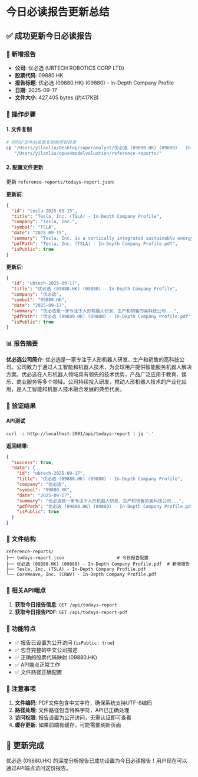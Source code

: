 # 今日必读报告更新总结

## ✅ 成功更新今日必读报告

### 📄 新增报告
- **公司**: 优必选 (UBTECH ROBOTICS CORP LTD)
- **股票代码**: 09880.HK
- **报告标题**: 优必选 (09880.HK) (09880) - In-Depth Company Profile
- **日期**: 2025-09-17
- **文件大小**: 427,405 bytes (约417KB)

### 🔧 操作步骤

#### 1. 文件复制
```bash
# 将PDF文件从桌面复制到项目目录
cp "/Users/yilanliu/Desktop/superanalyst/优必选 (09880.HK) (09880) - In-Depth Company Profile.pdf" \
   "/Users/yilanliu/opus4modelvaluation/reference-reports/"
```

#### 2. 配置文件更新
更新 `reference-reports/todays-report.json`:

**更新前**:
```json
{
  "id": "tesla-2025-09-15",
  "title": "Tesla, Inc. (TSLA) - In-Depth Company Profile",
  "company": "Tesla, Inc.",
  "symbol": "TSLA",
  "date": "2025-09-15",
  "summary": "Tesla, Inc. is a vertically integrated sustainable energy company...",
  "pdfPath": "Tesla, Inc. (TSLA) - In-Depth Company Profile.pdf",
  "isPublic": true
}
```

**更新后**:
```json
{
  "id": "ubtech-2025-09-17",
  "title": "优必选 (09880.HK) (09880) - In-Depth Company Profile",
  "company": "优必选",
  "symbol": "09880.HK",
  "date": "2025-09-17",
  "summary": "优必选是一家专注于人形机器人研发、生产和销售的高科技公司...",
  "pdfPath": "优必选 (09880.HK) (09880) - In-Depth Company Profile.pdf",
  "isPublic": true
}
```

### 📊 报告摘要

**优必选公司简介**:
优必选是一家专注于人形机器人研发、生产和销售的高科技公司。公司致力于通过人工智能和机器人技术，为全球用户提供智能服务机器人解决方案。优必选在人形机器人领域具有领先的技术优势，产品广泛应用于教育、娱乐、商业服务等多个领域。公司持续投入研发，推动人形机器人技术的产业化应用，是人工智能和机器人技术融合发展的典型代表。

### 🧪 验证结果

#### API测试
```bash
curl -s http://localhost:3001/api/todays-report | jq '.'
```

**返回结果**:
```json
{
  "success": true,
  "data": {
    "id": "ubtech-2025-09-17",
    "title": "优必选 (09880.HK) (09880) - In-Depth Company Profile",
    "company": "优必选",
    "symbol": "09880.HK",
    "date": "2025-09-17",
    "summary": "优必选是一家专注于人形机器人研发、生产和销售的高科技公司...",
    "pdfPath": "优必选 (09880.HK) (09880) - In-Depth Company Profile.pdf",
    "isPublic": true
  }
}
```

### 📁 文件结构

```
reference-reports/
├── todays-report.json                    # 今日报告配置
├── 优必选 (09880.HK) (09880) - In-Depth Company Profile.pdf  # 新增报告
├── Tesla, Inc. (TSLA) - In-Depth Company Profile.pdf
└── CoreWeave, Inc. (CRWV) - In-Depth Company Profile.pdf
```

### 🔗 相关API端点

1. **获取今日报告信息**: `GET /api/todays-report`
2. **获取今日报告PDF**: `GET /api/todays-report-pdf`

### 🎯 功能特点

- ✅ 报告已设置为公开访问 (`isPublic: true`)
- ✅ 包含完整的中文公司描述
- ✅ 正确的股票代码映射 (09880.HK)
- ✅ API端点正常工作
- ✅ 文件路径正确配置

### 📝 注意事项

1. **文件编码**: PDF文件包含中文字符，确保系统支持UTF-8编码
2. **路径处理**: 文件路径包含特殊字符，API已正确处理
3. **访问权限**: 报告设置为公开访问，无需认证即可查看
4. **缓存更新**: 如果前端有缓存，可能需要刷新页面

## 🎉 更新完成

优必选 (09880.HK) 的深度分析报告已成功设置为今日必读报告！用户现在可以通过API端点访问这份报告。
